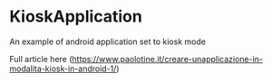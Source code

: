 # KioskApplication
An example of android application set to kiosk mode

Full article here (https://www.paolotine.it/creare-unapplicazione-in-modalita-kiosk-in-android-1/)
